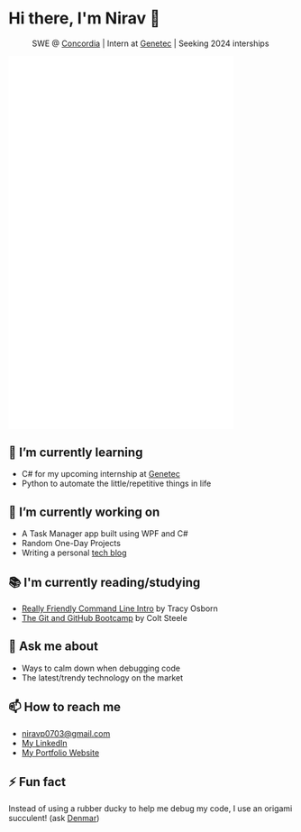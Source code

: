 # Hi there, I'm Nirav 👋

<p align="center">SWE @ <a href="https://www.concordia.ca">Concordia</a> | Intern at <a href="https://www.genetec.com">Genetec</a> | Seeking 2024 interships</p>

<img align="center" src="/github-metrics.svg" alt="Metrics" width="400">

## 🌱 I’m currently learning

- C# for my upcoming internship at [Genetec](https://www.genetec.com/)
- Python to automate the little/repetitive things in life

## 🔭 I’m currently working on

- A Task Manager app built using WPF and C#
- Random One-Day Projects
- Writing a personal [tech blog](https://users.encs.concordia.ca/~pa_nir/NiravTechBlog/index.html)

## 📚 I'm currently reading/studying

- [Really Friendly Command Line Intro](https://hellowebbooks.com/learn-command-line/) by Tracy Osborn
- [The Git and GitHub Bootcamp](https://www.udemy.com/course/git-and-github-bootcamp/) by Colt Steele

## 💬 Ask me about

- Ways to calm down when debugging code
- The latest/trendy technology on the market

## 📫 How to reach me

- [niravp0703@gmail.com](mailto:niravp0703@gmail.com)
- [My LinkedIn](www.linkedin.com/in/niravp0703)
- [My Portfolio Website](https://nirav-patel.vercel.app/)

## ⚡ Fun fact

Instead of using a rubber ducky to help me debug my code, I use an origami succulent! (ask [Denmar](https://github.com/getll))
